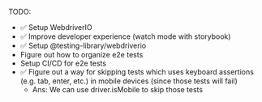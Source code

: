 TODO:

- ✅ Setup WebdriverIO
- ✅ Improve developer experience (watch mode with storybook)
- ✅ Setup @testing-library/webdriverio
- Figure out how to organize e2e tests
- Setup CI/CD for e2e tests
- ✅ Figure out a way for skipping tests which uses keyboard assertions (e.g. tab, enter, etc.) in mobile devices (since those tests will fail)
  - Ans: We can use driver.isMobile to skip those tests
